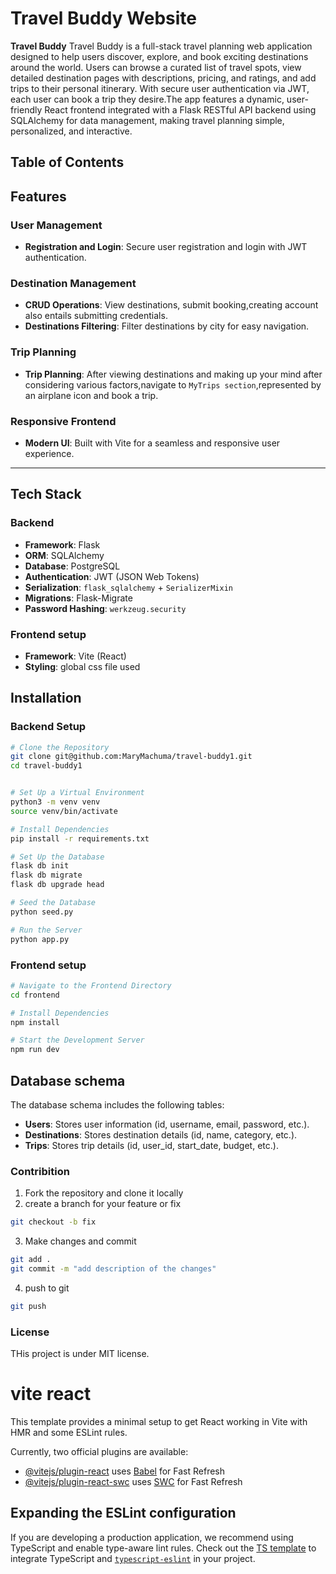 # Travel Buddy Website

**Travel Buddy** Travel Buddy is a full-stack travel planning web application designed to help users discover, explore, and book exciting destinations around the world. Users can browse a curated list of travel spots, view detailed destination pages with descriptions, pricing, and ratings, and add trips to their personal itinerary. With secure user authentication via JWT, each user can book a trip they desire.The app features a dynamic, user-friendly React frontend integrated with a Flask RESTful API backend using SQLAlchemy for data management, making travel planning simple, personalized, and interactive.



## Table of Contents

## Features

### User Management
- **Registration and Login**: Secure user registration and login with JWT authentication.

### Destination Management
- **CRUD Operations**: View destinations, submit booking,creating account also entails submitting credentials.
- **Destinations Filtering**: Filter destinations by city for easy navigation.

### Trip Planning
- **Trip Planning**: After viewing destinations and making up your mind after considering various factors,navigate to `MyTrips section`,represented by an airplane icon and book a trip.


### Responsive Frontend
- **Modern UI**: Built with Vite for a seamless and responsive user experience.

---

## Tech Stack

### Backend
- **Framework**: Flask  
- **ORM**: SQLAlchemy  
- **Database**: PostgreSQL
- **Authentication**: JWT (JSON Web Tokens)  
- **Serialization**: `flask_sqlalchemy` + `SerializerMixin`  
- **Migrations**: Flask-Migrate  
- **Password Hashing**: `werkzeug.security` 

### Frontend setup 
- **Framework**: Vite (React)  
- **Styling**: global css file used


## Installation

### Backend Setup

```bash
# Clone the Repository
git clone git@github.com:MaryMachuma/travel-buddy1.git
cd travel-buddy1 


# Set Up a Virtual Environment
python3 -m venv venv
source venv/bin/activate  

# Install Dependencies
pip install -r requirements.txt

# Set Up the Database
flask db init
flask db migrate
flask db upgrade head

# Seed the Database
python seed.py

# Run the Server
python app.py
```


### Frontend setup
```bash 
# Navigate to the Frontend Directory
cd frontend

# Install Dependencies
npm install

# Start the Development Server
npm run dev
```


## Database schema 
The database schema includes the following tables:
- **Users**: Stores user information (id, username, email, password, etc.).
- **Destinations**: Stores destination details (id, name, category, etc.).
- **Trips**: Stores trip details (id, user_id, start_date, budget, etc.).

### Contribition 
1. Fork the repository and clone it locally 
2. create a  branch for your feature or fix 
```bash 
git checkout -b fix 
```
3. Make changes and commit 
```bash 
git add .
git commit -m "add description of the changes"
 ```
 4. push to git 
 ```bash 
 git push 
 ```

 ### License 
 THis project is under MIT license.

















































# vite react 
This template provides a minimal setup to get React working in Vite with HMR and some ESLint rules.

Currently, two official plugins are available:

- [@vitejs/plugin-react](https://github.com/vitejs/vite-plugin-react/blob/main/packages/plugin-react/README.md) uses [Babel](https://babeljs.io/) for Fast Refresh
- [@vitejs/plugin-react-swc](https://github.com/vitejs/vite-plugin-react-swc) uses [SWC](https://swc.rs/) for Fast Refresh

## Expanding the ESLint configuration

If you are developing a production application, we recommend using TypeScript and enable type-aware lint rules. Check out the [TS template](https://github.com/vitejs/vite/tree/main/packages/create-vite/template-react-ts) to integrate TypeScript and [`typescript-eslint`](https://typescript-eslint.io) in your project.


